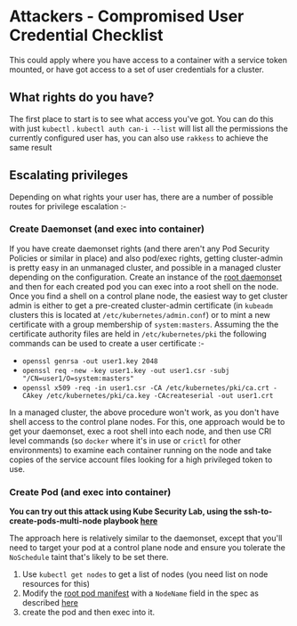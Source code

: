 # Attackers - Compromised User Credential Checklist

This could apply where you have access to a container with a service token mounted, or have got access to a set of user credentials for a cluster.

## What rights do you have?

The first place to start is to see what access you've got.  You can do this with just `kubectl` . `kubectl auth can-i --list` will list all the permissions the currently configured user has, you can also use `rakkess` to achieve the same result

## Escalating privileges

Depending on what rights your user has, there are a number of possible routes for privilege escalation :-

### Create Daemonset (and exec into container)

If you have create daemonset rights (and there aren't any Pod Security Policies or similar in place) and also pod/exec rights, getting cluster-admin is pretty easy in an unmanaged cluster, and possible in a managed cluster depending on the configuration. Create an instance of the [root daemonset](attacker_manifests.md) and then for each created pod you can exec into a root shell on the node. Once you find a shell on a control plane node, the easiest way to get cluster admin is either to get a pre-created cluster-admin certificate (in `kubeadm` clusters this is located at `/etc/kubernetes/admin.conf`) or to mint a new certificate with a group membership of `system:masters`. Assuming the the certificate authority files are held in `/etc/kubernetes/pki` the following commands can be used to create a user certificate :-

* `openssl genrsa -out user1.key 2048`
* `openssl req -new -key user1.key -out user1.csr -subj "/CN=user1/O=system:masters"`
* `openssl x509 -req -in user1.csr -CA /etc/kubernetes/pki/ca.crt -CAkey /etc/kubernetes/pki/ca.key -CAcreateserial -out user1.crt`

In a managed cluster, the above procedure won't work, as you don't have shell access to the control plane nodes. For this, one approach would be to get your daemonset, exec a root shell into each node, and then use CRI level commands (so `docker` where it's in use or `crictl` for other environments) to examine each container running on the node and take copies of the service account files looking for a high privileged token to use.


### Create Pod (and exec into container)
**You can try out this attack using Kube Security Lab, using the ssh-to-create-pods-multi-node playbook [here](https://github.com/raesene/kube_security_lab)**

The approach here is relatively similar to the daemonset, except that you'll need to target your pod at a control plane node and ensure you tolerate the `NoSchedule` taint that's likely to be set there. 

1. Use `kubectl get nodes` to get a list of nodes (you need list on node resources for this)
2. Modify the [root pod manifest](./attacker_manifests.md) with a `NodeName` field in the spec as described [here](https://kubernetes.io/docs/concepts/scheduling-eviction/assign-pod-node/#nodename)
3. create the pod and then exec into it.